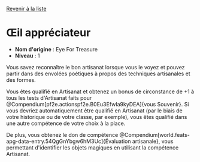 [Revenir à la liste](list.md)

# Œil appréciateur

 * **Nom d'origine** : Eye For Treasure
 * **Niveau** : 1


<p>Vous savez reconnaître le bon artisanat lorsque vous le voyez et pouvez partir dans des envolées poétiques à propos des techniques artisanales et des formes.</p>
<p>Vous êtes qualifié en Artisanat et obtenez un bonus de circonstance de +1 à tous les tests d'Artisanat faits pour @Compendium[pf2e.actionspf2e.B0Eu3EfwIa9kyDEA]{vous Souvenir}. Si vous devriez automatiquement être qualifié en Artisanat (par le biais de votre historique ou de votre classe, par exemple), vous êtes qualifié dans une autre compétence de votre choix à la place.</p>
<p>De plus, vous obtenez le don de compétence @Compendium[world.feats-apg-data-entry.54QgGnYbgw6hM3Uc]{Évaluation artisanale}, vous permettant d'identifier les objets magiques en utilisant la compétence Artisanat.</p>